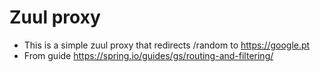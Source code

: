 # Zuul proxy
* This is a simple zuul proxy that redirects /random to https://google.pt
* From guide https://spring.io/guides/gs/routing-and-filtering/
